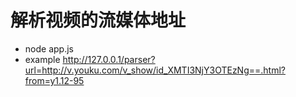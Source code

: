 # 解析视频的流媒体地址
* node app.js
* example http://127.0.0.1/parser?url=http://v.youku.com/v_show/id_XMTI3NjY3OTEzNg==.html?from=y1.12-95

